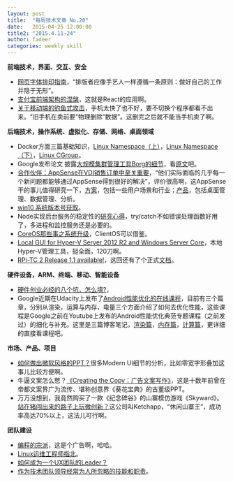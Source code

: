 ```yaml
---
layout: post
title:  "每周技术文章 No.20"
date:   2015-04-25 12:00:00
title2: "2015.4.11-24"
author: fadeer
categories: weekly skill
---
```

**前端技术，界面、交互、安全**

* [网页字体排印指南](http://aaaaaashu.me/shu/)，“排版者应像手艺人一样遵循一条原则：做好自己的工作并隐于无形”。
* [支付宝前端架构的涅槃](http://airjd.com/view/i8gmaghl000pt9e)，这就是React的应用啊。
* [关于移动端的钓鱼式攻击](http://coolshell.cn/articles/17066.html)，手机太快了也不好，要不切换个程序都看不出来。“旧手机在卖前要“物理删除”数据”。这删完之后就不能当手机卖了啊。

**后端技术，操作系统、虚拟化、存储、网络、桌面领域**

* Docker方面三篇基础知识，[Linux Namespace（上）](http://coolshell.cn/articles/17010.html)，[Linux Namespace（下）](http://coolshell.cn/articles/17029.html)，[Linux CGroup](http://coolshell.cn/articles/17049.html)。
* Google发布论文 披露[大规模集群管理工具Borg的细节](http://www.infoq.com/cn/news/2015/04/google-borg)，看[原文](https://research.google.com/pubs/archive/43438.pdf)吧。
* [合作伙伴：AppSense在VDI销售订单中至关重要](http://server.zdnet.com.cn/server/2015/0420/3050647.shtml)，“他们实际面临的几乎每一个新问题都能够通过AppSense得到很好的解决”，评价很高啊，这AppSense干的事儿值得研究一下，[方案](http://www.appsense.com/solutions)，包括一些用户场景和行业；[产品](http://www.appsense.com/products)，包括桌面管理、数据管理、分析。
* [win10 系统版本号获取](http://chenjava.blog.51cto.com/374566/1628084)。
* Node实现后台服务的稳定性的[研究心得](http://www.cnblogs.com/rubylouvre/p/4442619.html)，try/catch不如错误处理函数好用了，多进程和监控服务还是必要的。
* [CoreOS那些事之系统升级](http://www.infoq.com/cn/articles/coreos-system-upgrade)，ClientOS可以借鉴。
* [Local GUI for Hyper-V Server 2012 R2 and Windows Server Core](http://blog.vttechnology.com/2015/04/local-gui-for-hyper-v-server-2012-r2.html)，本地Hyper-V管理工具，挺全面，120刀啊。
* [RPi-TC 2 Release 1.1 available!](http://rpitc.blogspot.hk/2015/04/rpi-tc-2-release-11-available.html)，这回还有了个正式[文档](http://rpitc.blogspot.hk/p/main-documentation.html)。

**硬件设备，ARM、终端、移动、智能设备**

* [硬件创业必经的八个坑，怎么填?](http://www.woshipm.com/pd/148764.html)，
* Google近期在Udacity上发布了[Android性能优化的在线课程](https://www.udacity.com/course/ud825)，目前有三个篇章，分别从渲染，运算与内存，电量三个方面介绍了如何去优化性能，这些课程是Google之前在Youtube上发布的Android性能优化典范专题课程（之前发过）的细化与补充。这里是三篇博客笔记，[渲染篇](http://hukai.me/android-performance-render/)，[内存篇](http://hukai.me/android-performance-memory/)，[计算篇](http://hukai.me/android-performance-compute/)，更详细的直接看课程吧。

**市场、产品、项目**

* [如何做出微软风格的PPT？](http://www.uisdc.com/design-metro-style-ppt)很多Modern UI细节的分析，比如零宽字形叠加这事儿比较方便啊。
* 牛逼文案怎么憋？[《Creating the Copy：广告文案写作》](http://www.woshipm.com/pmd/149281.html)，这是十数年前曾在帝都文案界广为流传、堪称创意界《葵花宝典》的古董级PPT。
* 万万没想到，我竟然购买了一款《纪念碑谷》的山寨模仿游戏《Skyward》。[站在猪闯出来的路子上玩微创新？](http://www.pingwest.com/ketchapp-skyward/)这公司叫Ketchapp，“休闲山寨王”，成功率高达70%以上，这法儿可行啊。

**团队建设**

* [编程的宗派](http://www.yinwang.org/blog-cn/2015/04/03/paradigms/)，这是个广告啊，哈哈。
* [Linux运维工程师指北](http://dbarobin.com/2015/04/14/operation-and-maintenance-engineer-tips/)。
* [如何成为一个UX团队的Leader？](http://www.smashingmagazine.com/2015/04/23/how-to-become-a-ux-leader/)
* [作为技术团队领导经常为人所忽略的技能和职责](http://www.infoq.com/cn/articles/technical-leadership-overseen)。


